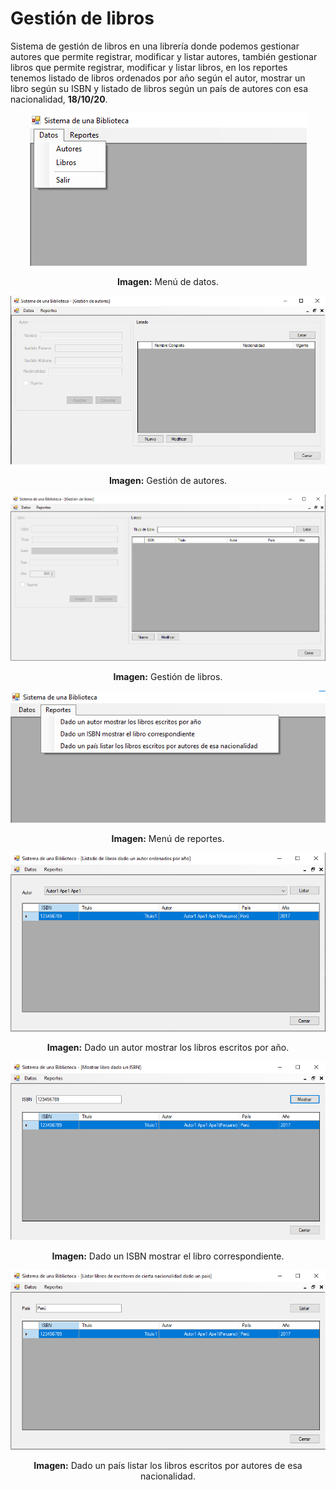 # Gestión de libros
Sistema de gestión de libros en una librería donde podemos gestionar autores que permite registrar, modificar y listar autores, también gestionar libros que permite registrar, modificar y listar libros, en los reportes tenemos listado de libros ordenados por año según el autor,  mostrar un libro según su ISBN y listado de libros según un país de autores con esa nacionalidad, **18/10/20**.

<div align="center">
<img src="media/menu-datos.png">
<p><strong>Imagen:</strong> Menú de datos.</p>
</div>

<div align="center">
<img src="media/d1-autores.png">
<p><strong>Imagen:</strong> Gestión de autores.</p>
</div>

<div align="center">
<img src="media/d2-libros.png">
<p><strong>Imagen:</strong> Gestión de libros.</p>
</div>

<div align="center">
<img src="media/menu-reportes.png">
<p><strong>Imagen:</strong> Menú de reportes.</p>
</div>

<div align="center">
<img src="media/r1-reporte1.png">
<p><strong>Imagen:</strong> Dado un autor mostrar los libros escritos por año.</p>
</div>

<div align="center">
<img src="media/r2-reporte2.png">
<p><strong>Imagen:</strong> Dado un ISBN mostrar el libro correspondiente.</p>
</div>

<div align="center">
<img src="media/r3-reporte3.png">
<p><strong>Imagen:</strong> Dado un país listar los libros escritos por autores de esa nacionalidad.</p>
</div>
